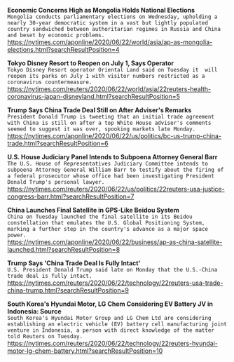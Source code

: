 **Economic Concerns High as Mongolia Holds National Elections**\
`Mongolia conducts parliamentary elections on Wednesday, upholding a nearly 30-year democratic system in a vast but lightly populated country sandwiched between authoritarian regimes in Russia and China and beset by economic problems.`\
https://nytimes.com/aponline/2020/06/22/world/asia/ap-as-mongolia-elections.html?searchResultPosition=4

**Tokyo Disney Resort to Reopen on July 1, Says Operator**\
`Tokyo Disney Resort operator Oriental Land said on Tuesday it  will reopen its parks on July 1 with visitor numbers restricted as a coronavirus countermeasure. `\
https://nytimes.com/reuters/2020/06/22/world/asia/22reuters-health-coronavirus-japan-disneyland.html?searchResultPosition=5

**Trump Says China Trade Deal Still on After Adviser's Remarks**\
`President Donald Trump is tweeting that an initial trade agreement with China is still on after a top White House adviser's comments seemed to suggest it was over, spooking markets late Monday.`\
https://nytimes.com/aponline/2020/06/22/us/politics/bc-us-trump-china-trade.html?searchResultPosition=6

**U.S. House Judiciary Panel Intends to Subpoena Attorney General Barr**\
`The U.S. House of Representatives Judiciary Committee intends to subpoena Attorney General William Barr to testify about the firing of a federal prosecutor whose office had been investigating President Donald Trump's personal lawyer.`\
https://nytimes.com/reuters/2020/06/22/us/politics/22reuters-usa-justice-congress-barr.html?searchResultPosition=7

**China Launches Final Satellite in GPS-Like Beidou System**\
`China on Tuesday launched the final satellite in its Beidou constellation that emulates the U.S. Global Positioning System, marking a further step in the country's advance as a major space power. `\
https://nytimes.com/aponline/2020/06/22/business/ap-as-china-satellite-launched.html?searchResultPosition=8

**Trump Says 'China Trade Deal Is Fully Intact'**\
`U.S. President Donald Trump said late on Monday that the U.S.-China trade deal is fully intact. `\
https://nytimes.com/reuters/2020/06/22/technology/22reuters-usa-trade-china-trump.html?searchResultPosition=9

**South Korea's Hyundai Motor, LG Chem Considering EV Battery JV in Indonesia: Source**\
`South Korea's Hyundai Motor Group and LG Chem Ltd are considering establishing an electric vehicle (EV) battery cell manufacturing joint venture in Indonesia, a person with direct knowledge of the matter told Reuters on Tuesday.`\
https://nytimes.com/reuters/2020/06/22/technology/22reuters-hyundai-motor-lg-chem-battery.html?searchResultPosition=10


